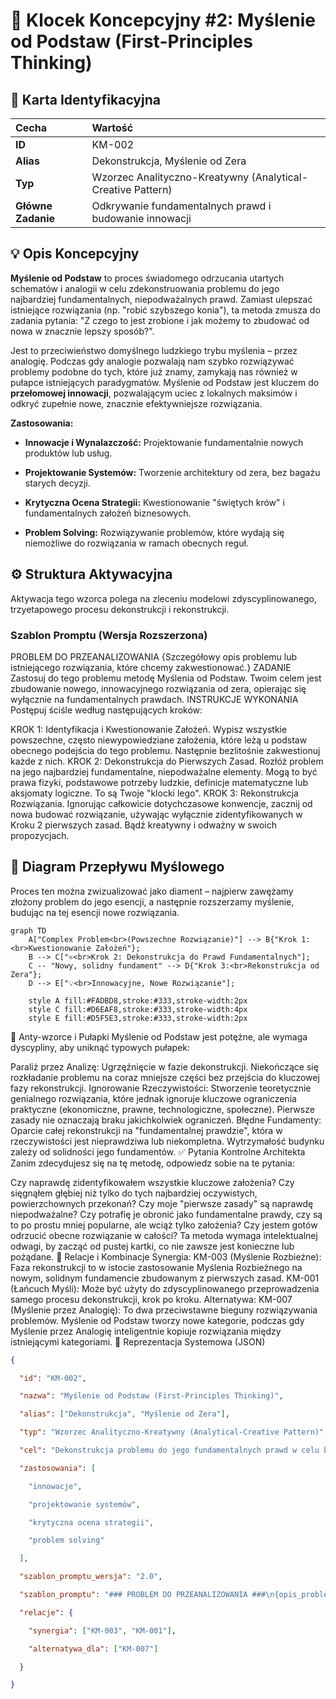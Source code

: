 # 🧩 Klocek Koncepcyjny #2: Myślenie od Podstaw (First-Principles Thinking)

## 📇 Karta Identyfikacyjna

| Cecha | Wartość |
| :--- | :--- |
| **ID** | KM-002 |
| **Alias** | Dekonstrukcja, Myślenie od Zera |
| **Typ** | Wzorzec Analityczno-Kreatywny (Analytical-Creative Pattern) |
| **Główne Zadanie** | Odkrywanie fundamentalnych prawd i budowanie innowacji |

## 💡 Opis Koncepcyjny

**Myślenie od Podstaw** to proces świadomego odrzucania utartych schematów i analogii w celu zdekonstruowania problemu do jego najbardziej fundamentalnych, niepodważalnych prawd. Zamiast ulepszać istniejące rozwiązania (np. "robić szybszego konia"), ta metoda zmusza do zadania pytania: "Z czego to jest zrobione i jak możemy to zbudować od nowa w znacznie lepszy sposób?".

Jest to przeciwieństwo domyślnego ludzkiego trybu myślenia – przez analogię. Podczas gdy analogie pozwalają nam szybko rozwiązywać problemy podobne do tych, które już znamy, zamykają nas również w pułapce istniejących paradygmatów. Myślenie od Podstaw jest kluczem do **przełomowej innowacji**, pozwalającym uciec z lokalnych maksimów i odkryć zupełnie nowe, znacznie efektywniejsze rozwiązania.

**Zastosowania:**

* **Innowacje i Wynalazczość:** Projektowanie fundamentalnie nowych produktów lub usług.

* **Projektowanie Systemów:** Tworzenie architektury od zera, bez bagażu starych decyzji.

* **Krytyczna Ocena Strategii:** Kwestionowanie "świętych krów" i fundamentalnych założeń biznesowych.

* **Problem Solving:** Rozwiązywanie problemów, które wydają się niemożliwe do rozwiązania w ramach obecnych reguł.

## ⚙️ Struktura Aktywacyjna

Aktywacja tego wzorca polega na zleceniu modelowi zdyscyplinowanego, trzyetapowego procesu dekonstrukcji i rekonstrukcji.

### Szablon Promptu (Wersja Rozszerzona)

PROBLEM DO PRZEANALIZOWANIA
{Szczegółowy opis problemu lub istniejącego rozwiązania, które chcemy zakwestionować.}
ZADANIE
Zastosuj do tego problemu metodę Myślenia od Podstaw. Twoim celem jest zbudowanie nowego, innowacyjnego rozwiązania od zera, opierając się wyłącznie na fundamentalnych prawdach.
INSTRUKCJE WYKONANIA
Postępuj ściśle według następujących kroków:

KROK 1: Identyfikacja i Kwestionowanie Założeń. Wypisz wszystkie powszechne, często niewypowiedziane założenia, które leżą u podstaw obecnego podejścia do tego problemu. Następnie bezlitośnie zakwestionuj każde z nich.
KROK 2: Dekonstrukcja do Pierwszych Zasad. Rozłóż problem na jego najbardziej fundamentalne, niepodważalne elementy. Mogą to być prawa fizyki, podstawowe potrzeby ludzkie, definicje matematyczne lub aksjomaty logiczne. To są Twoje "klocki lego".
KROK 3: Rekonstrukcja Rozwiązania. Ignorując całkowicie dotychczasowe konwencje, zacznij od nowa budować rozwiązanie, używając wyłącznie zidentyfikowanych w Kroku 2 pierwszych zasad. Bądź kreatywny i odważny w swoich propozycjach.

## 🌊 Diagram Przepływu Myślowego

Proces ten można zwizualizować jako diament – najpierw zawężamy złożony problem do jego esencji, a następnie rozszerzamy myślenie, budując na tej esencji nowe rozwiązania.

```mermaid
graph TD
    A["Complex Problem<br>(Powszechne Rozwiązanie)"] --> B{"Krok 1:<br>Kwestionowanie Założeń"};
    B --> C["⚛️<br>Krok 2: Dekonstrukcja do Prawd Fundamentalnych"];
    C -- "Nowy, solidny fundament" --> D{"Krok 3:<br>Rekonstrukcja od Zera"};
    D --> E["💡<br>Innowacyjne, Nowe Rozwiązanie"];

    style A fill:#FADBD8,stroke:#333,stroke-width:2px
    style C fill:#D6EAF8,stroke:#333,stroke-width:4px
    style E fill:#D5F5E3,stroke:#333,stroke-width:2px
```

🚧 Anty-wzorce i Pułapki
Myślenie od Podstaw jest potężne, ale wymaga dyscypliny, aby uniknąć typowych pułapek:

Paraliż przez Analizę: Ugrzęźnięcie w fazie dekonstrukcji. Niekończące się rozkładanie problemu na coraz mniejsze części bez przejścia do kluczowej fazy rekonstrukcji.
Ignorowanie Rzeczywistości: Stworzenie teoretycznie genialnego rozwiązania, które jednak ignoruje kluczowe ograniczenia praktyczne (ekonomiczne, prawne, technologiczne, społeczne). Pierwsze zasady nie oznaczają braku jakichkolwiek ograniczeń.
Błędne Fundamenty: Oparcie całej rekonstrukcji na "fundamentalnej prawdzie", która w rzeczywistości jest nieprawdziwa lub niekompletna. Wytrzymałość budynku zależy od solidności jego fundamentów.
✅ Pytania Kontrolne Architekta
Zanim zdecydujesz się na tę metodę, odpowiedz sobie na te pytania:

Czy naprawdę zidentyfikowałem wszystkie kluczowe założenia? Czy sięgnąłem głębiej niż tylko do tych najbardziej oczywistych, powierzchownych przekonań?
Czy moje "pierwsze zasady" są naprawdę niepodważalne? Czy potrafię je obronić jako fundamentalne prawdy, czy są to po prostu mniej popularne, ale wciąż tylko założenia?
Czy jestem gotów odrzucić obecne rozwiązanie w całości? Ta metoda wymaga intelektualnej odwagi, by zacząć od pustej kartki, co nie zawsze jest konieczne lub pożądane.
🔗 Relacje i Kombinacje
Synergia:
KM-003 (Myślenie Rozbieżne): Faza rekonstrukcji to w istocie zastosowanie Myślenia Rozbieżnego na nowym, solidnym fundamencie zbudowanym z pierwszych zasad.
KM-001 (Łańcuch Myśli): Może być użyty do zdyscyplinowanego przeprowadzenia samego procesu dekonstrukcji, krok po kroku.
Alternatywa:
KM-007 (Myślenie przez Analogię): To dwa przeciwstawne bieguny rozwiązywania problemów. Myślenie od Podstaw tworzy nowe kategorie, podczas gdy Myślenie przez Analogię inteligentnie kopiuje rozwiązania między istniejącymi kategoriami.
💾 Reprezentacja Systemowa (JSON)

```json
{

  "id": "KM-002",

  "nazwa": "Myślenie od Podstaw (First-Principles Thinking)",

  "alias": ["Dekonstrukcja", "Myślenie od Zera"],

  "typ": "Wzorzec Analityczno-Kreatywny (Analytical-Creative Pattern)",

  "cel": "Dekonstrukcja problemu do jego fundamentalnych prawd w celu budowania innowacyjnych rozwiązań od zera, bez polegania na analogiach.",

  "zastosowania": [

    "innowacje", 

    "projektowanie systemów", 

    "krytyczna ocena strategii", 

    "problem solving"

  ],

  "szablon_promptu_wersja": "2.0",

  "szablon_promptu": "### PROBLEM DO PRZEANALIZOWANIA ###\n{opis_problemu}\n\n### ZADANIE ###\nZastosuj do tego problemu metodę Myślenia od Podstaw. Twoim celem jest zbudowanie nowego, innowacyjnego rozwiązania od zera, opierając się wyłącznie na fundamentalnych prawdach.\n\n### INSTRUKCJE WYKONANIA ###\nPostępuj ściśle według następujących kroków:\n1. KROK 1: Identyfikacja i Kwestionowanie Założeń.\n2. KROK 2: Dekonstrukcja do Pierwszych Zasad.\n3. KROK 3: Rekonstrukcja Rozwiązania.",

  "relacje": {

    "synergia": ["KM-003", "KM-001"],

    "alternatywa_dla": ["KM-007"]

  }

}
```
